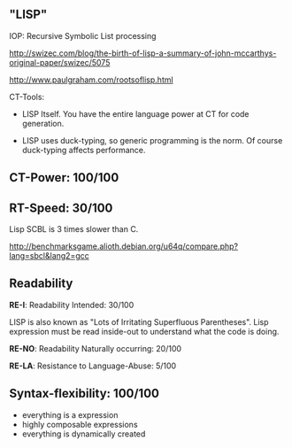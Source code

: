 "LISP"
---------

IOP: Recursive Symbolic List processing

http://swizec.com/blog/the-birth-of-lisp-a-summary-of-john-mccarthys-original-paper/swizec/5075

http://www.paulgraham.com/rootsoflisp.html

CT-Tools:

* LISP Itself. You have the entire language power at CT for code generation.

* LISP uses duck-typing, so generic programming is the norm. Of course duck-typing affects performance.

CT-Power:  100/100
---------

RT-Speed: 30/100 
-------------

Lisp SCBL is 3 times slower than C.

http://benchmarksgame.alioth.debian.org/u64q/compare.php?lang=sbcl&lang2=gcc

Readability
-----------

**RE-I**: Readability Intended: 30/100

LISP is also known as "Lots of Irritating Superfluous Parentheses".
Lisp expression must be read inside-out to understand what the code is doing. 

**RE-NO**: Readability Naturally occurring: 20/100

**RE-LA**: Resistance to Language-Abuse: 5/100

Syntax-flexibility: 100/100
--------------------------

* everything is a expression
* highly composable expressions
* everything is dynamically created
